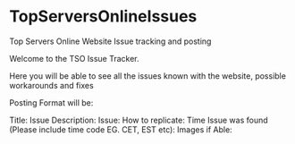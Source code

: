 # TopServersOnlineIssues
Top Servers Online Website Issue tracking and posting

Welcome to the TSO Issue Tracker.

Here you will be able to see all the issues known with the website, possible workarounds and fixes

Posting Format will be:

Title: Issue
Description:
Issue:
How to replicate:
Time Issue was found (Please include time code EG. CET, EST etc):
Images if Able:

